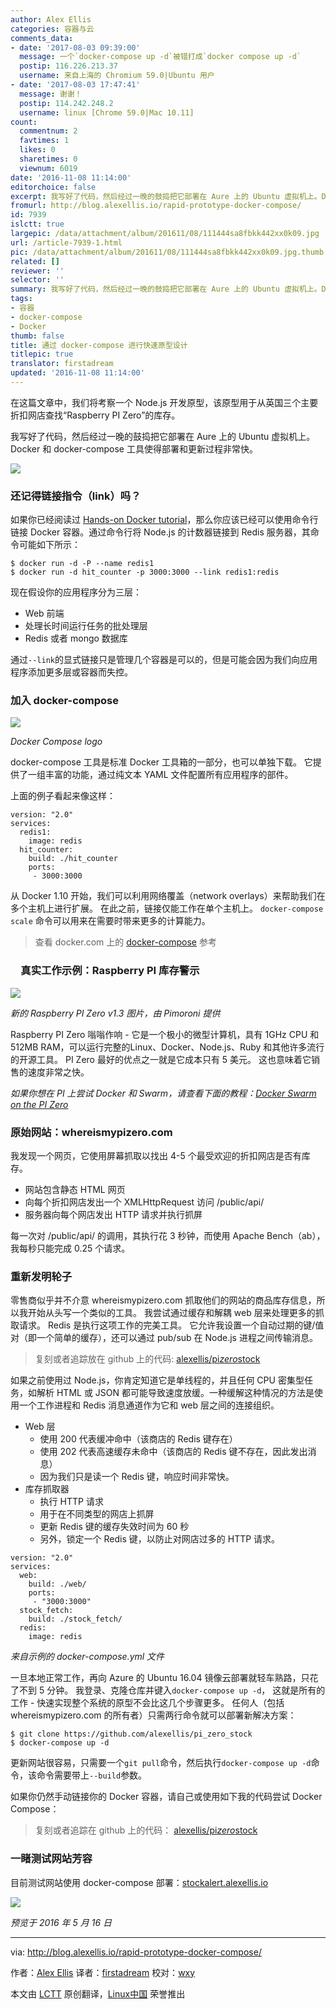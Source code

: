 ```yaml
---
author: Alex Ellis
categories: 容器与云
comments_data:
- date: '2017-08-03 09:39:00'
  message: 一个`docker-compose up -d`被错打成`docker compose up -d`
  postip: 116.226.213.37
  username: 来自上海的 Chromium 59.0|Ubuntu 用户
- date: '2017-08-03 17:47:41'
  message: 谢谢！
  postip: 114.242.248.2
  username: linux [Chrome 59.0|Mac 10.11]
count:
  commentnum: 2
  favtimes: 1
  likes: 0
  sharetimes: 0
  viewnum: 6019
date: '2016-11-08 11:14:00'
editorchoice: false
excerpt: 我写好了代码，然后经过一晚的鼓捣把它部署在 Aure 上的 Ubuntu 虚拟机上。Docker 和 docker-compose 工具使得部署和更新过程非常快。
fromurl: http://blog.alexellis.io/rapid-prototype-docker-compose/
id: 7939
islctt: true
largepic: /data/attachment/album/201611/08/111444sa8fbkk442xx0k09.jpg
url: /article-7939-1.html
pic: /data/attachment/album/201611/08/111444sa8fbkk442xx0k09.jpg.thumb.jpg
related: []
reviewer: ''
selector: ''
summary: 我写好了代码，然后经过一晚的鼓捣把它部署在 Aure 上的 Ubuntu 虚拟机上。Docker 和 docker-compose 工具使得部署和更新过程非常快。
tags:
- 容器
- docker-compose
- Docker
thumb: false
title: 通过 docker-compose 进行快速原型设计
titlepic: true
translator: firstadream
updated: '2016-11-08 11:14:00'
---
```


在这篇文章中，我们将考察一个 Node.js 开发原型，该原型用于从英国三个主要折扣网店查找“Raspberry PI Zero”的库存。


我写好了代码，然后经过一晚的鼓捣把它部署在 Aure 上的 Ubuntu 虚拟机上。Docker 和 docker-compose 工具使得部署和更新过程非常快。


![](/data/attachment/album/201611/08/111444sa8fbkk442xx0k09.jpg)


### 还记得链接指令（link）吗？


如果你已经阅读过 [Hands-on Docker tutorial](http://blog.alexellis.io/handsondocker)，那么你应该已经可以使用命令行链接 Docker 容器。通过命令行将 Node.js 的计数器链接到 Redis 服务器，其命令可能如下所示：



```
$ docker run -d -P --name redis1
$ docker run -d hit_counter -p 3000:3000 --link redis1:redis

```

现在假设你的应用程序分为三层：


* Web 前端
* 处理长时间运行任务的批处理层
* Redis 或者 mongo 数据库


通过`--link`的显式链接只是管理几个容器是可以的，但是可能会因为我们向应用程序添加更多层或容器而失控。


### 加入 docker-compose


![](/data/attachment/album/201611/08/111459z96ycryjjyqlq7c2.png)


*Docker Compose logo*


docker-compose 工具是标准 Docker 工具箱的一部分，也可以单独下载。 它提供了一组丰富的功能，通过纯文本 YAML 文件配置所有应用程序的部件。


上面的例子看起来像这样：



```
version: "2.0"
services:
  redis1:
    image: redis
  hit_counter:
    build: ./hit_counter
    ports:
     - 3000:3000

```

从 Docker 1.10 开始，我们可以利用网络覆盖（network overlays）来帮助我们在多个主机上进行扩展。 在此之前，链接仅能工作在单个主机上。 `docker-compose scale` 命令可以用来在需要时带来更多的计算能力。



> 
> 查看 docker.com 上的 [docker-compose](https://docs.docker.com/compose/compose-file/) 参考
> 
> 
> 


### 　真实工作示例：Raspberry PI 库存警示


![](/data/attachment/album/201611/08/111459mn5l72lckj7nm8cz.jpg)


*新的 Raspberry PI Zero v1.3 图片，由 Pimoroni 提供*


Raspberry PI Zero 嗡嗡作响 - 它是一个极小的微型计算机，具有 1GHz CPU 和 512MB RAM，可以运行完整的Linux、Docker、Node.js、Ruby 和其他许多流行的开源工具。 PI Zero 最好的优点之一就是它成本只有 5 美元。 这也意味着它销售的速度非常之快。


*如果你想在 PI 上尝试 Docker 和 Swarm，请查看下面的教程：[Docker Swarm on the PI Zero](http://blog.alexellis.io/dockerswarm-pizero/)*


### 原始网站：whereismypizero.com


我发现一个网页，它使用屏幕抓取以找出 4-5 个最受欢迎的折扣网店是否有库存。


* 网站包含静态 HTML 网页
* 向每个折扣网店发出一个 XMLHttpRequest 访问 /public/api/
* 服务器向每个网店发出 HTTP 请求并执行抓屏


每一次对 /public/api/ 的调用，其执行花 3 秒钟，而使用 Apache Bench（ab），我每秒只能完成 0.25 个请求。


### 重新发明轮子


零售商似乎并不介意 whereismypizero.com 抓取他们的网站的商品库存信息，所以我开始从头写一个类似的工具。 我尝试通过缓存和解耦 web 层来处理更多的抓取请求。 Redis 是执行这项工作的完美工具。 它允许我设置一个自动过期的键/值对（即一个简单的缓存），还可以通过 pub/sub 在 Node.js 进程之间传输消息。



> 
> 复刻或者追踪放在 github 上的代码: [alexellis/pi*zero*stock](https://github.com/alexellis/pi_zero_stock)
> 
> 
> 


如果之前使用过 Node.js，你肯定知道它是单线程的，并且任何 CPU 密集型任务，如解析 HTML 或 JSON 都可能导致速度放缓。一种缓解这种情况的方法是使用一个工作进程和 Redis 消息通道作为它和 web 层之间的连接组织。


* Web 层
	+ 使用 200 代表缓冲命中（该商店的 Redis 键存在）
	+ 使用 202 代表高速缓存未命中（该商店的 Redis 键不存在，因此发出消息）
	+ 因为我们只是读一个 Redis 键，响应时间非常快。
* 库存抓取器
	+ 执行 HTTP 请求
	+ 用于在不同类型的网店上抓屏
	+ 更新 Redis 键的缓存失效时间为 60 秒
	+ 另外，锁定一个 Redis 键，以防止对网店过多的 HTTP 请求。



```
version: "2.0"  
services:  
  web:
    build: ./web/
    ports:
     - "3000:3000"
  stock_fetch:
    build: ./stock_fetch/
  redis:
    image: redis

```

*来自示例的 docker-compose.yml 文件*


一旦本地正常工作，再向 Azure 的 Ubuntu 16.04 镜像云部署就轻车熟路，只花了不到 5 分钟。 我登录、克隆仓库并键入`docker-compose up -d`， 这就是所有的工作 - 快速实现整个系统的原型不会比这几个步骤更多。 任何人（包括 whereismypizero.com 的所有者）只需两行命令就可以部署新解决方案：



```
$ git clone https://github.com/alexellis/pi_zero_stock
$ docker-compose up -d

```

更新网站很容易，只需要一个`git pull`命令，然后执行`docker-compose up -d`命令，该命令需要带上`--build`参数。


如果你仍然手动链接你的 Docker 容器，请自己或使用如下我的代码尝试 Docker Compose：



> 
> 复刻或者追踪在 github 上的代码： [alexellis/pi*zero*stock](https://github.com/alexellis/pi_zero_stock)
> 
> 
> 


### 一睹测试网站芳容


目前测试网站使用 docker-compose 部署：[stockalert.alexellis.io](http://stockalert.alexellis.io/)


![](/data/attachment/album/201611/08/111500zsbew23e32no2e88.png)


*预览于 2016 年 5 月 16 日*




---


via: <http://blog.alexellis.io/rapid-prototype-docker-compose/>


作者：[Alex Ellis](http://blog.alexellis.io/author/alex/) 译者：[firstadream](https://github.com/firstadream) 校对：[wxy](https://github.com/wxy)


本文由 [LCTT](https://github.com/LCTT/TranslateProject) 原创翻译，[Linux中国](https://linux.cn/) 荣誉推出